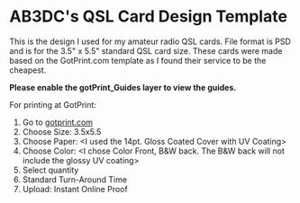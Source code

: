 # AB3DC's QSL Card Design Template

This is the design I used for my amateur radio QSL cards. File format is PSD and is for the 3.5" x 5.5" standard QSL card size.
These cards were made based on the GotPrint.com template as I found their service to be the cheapest.

**Please enable the gotPrint_Guides layer to view the guides.**

For printing at GotPrint:
1. Go to [gotprint.com](http://gotprint.net/g/uploadPostCard.do)
2. Choose Size: 3.5x5.5
3. Choose Paper: <I used the 14pt. Gloss Coated Cover with UV Coating>
4. Choose Color: <I chose Color Front, B&W back. The B&W back will not include the glossy UV coating>
4. Select quantity
5. Standard Turn-Around Time
6. Upload: Instant Online Proof